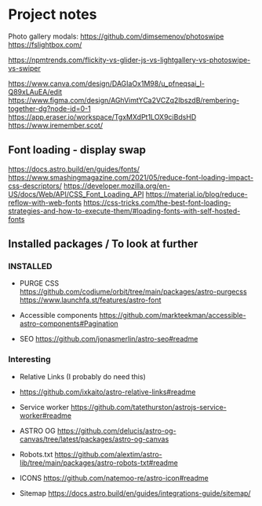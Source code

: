 # Project notes

Photo gallery modals:
 <https://github.com/dimsemenov/photoswipe>
 <https://fslightbox.com/>

 <https://npmtrends.com/flickity-vs-glider-js-vs-lightgallery-vs-photoswipe-vs-swiper>

<https://www.canva.com/design/DAGIaOx1M98/u_pfneqsai_l-Q89xLAuEA/edit>
<https://www.figma.com/design/AGhVimtYCa2VCZq2IbszdB/rembering-together-dg?node-id=0-1>
<https://app.eraser.io/workspace/TgxMXdPt1LOX9ciBdsHD>
<https://www.iremember.scot/>

## Font loading - display swap

<https://docs.astro.build/en/guides/fonts/>
<https://www.smashingmagazine.com/2021/05/reduce-font-loading-impact-css-descriptors/>
<https://developer.mozilla.org/en-US/docs/Web/API/CSS_Font_Loading_API>
<https://material.io/blog/reduce-reflow-with-web-fonts>
<https://css-tricks.com/the-best-font-loading-strategies-and-how-to-execute-them/#loading-fonts-with-self-hosted-fonts>

## Installed packages / To look at further

### INSTALLED

- PURGE CSS
  <https://github.com/codiume/orbit/tree/main/packages/astro-purgecss>
  <https://www.launchfa.st/features/astro-font>

- Accessible components
  <https://github.com/markteekman/accessible-astro-components#Pagination>

- SEO
  <https://github.com/jonasmerlin/astro-seo#readme>

### Interesting

- Relative Links (I probably do need this)
- <https://github.com/ixkaito/astro-relative-links#readme>

- Service worker
  <https://github.com/tatethurston/astrojs-service-worker#readme>

- ASTRO OG
  <https://github.com/delucis/astro-og-canvas/tree/latest/packages/astro-og-canvas>

- Robots.txt
  <https://github.com/alextim/astro-lib/tree/main/packages/astro-robots-txt#readme>

- ICONS
  <https://github.com/natemoo-re/astro-icon#readme>

- Sitemap
  <https://docs.astro.build/en/guides/integrations-guide/sitemap/>
